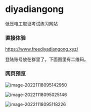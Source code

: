 # diyadiangong
低压电工取证考试练习网站
### 直接体验

https://www.freediyadiangong.xyz/

登陆账号放在群里了。下面图里有二维码。

### 网页预览

![image-20221118095142950](C:\Users\PTA00\AppData\Roaming\Typora\typora-user-images\image-20221118095142950.png)

![image-20221118095025146](C:\Users\PTA00\AppData\Roaming\Typora\typora-user-images\image-20221118095025146.png)

![image-20221118095118226](C:\Users\PTA00\AppData\Roaming\Typora\typora-user-images\image-20221118095118226.png)
